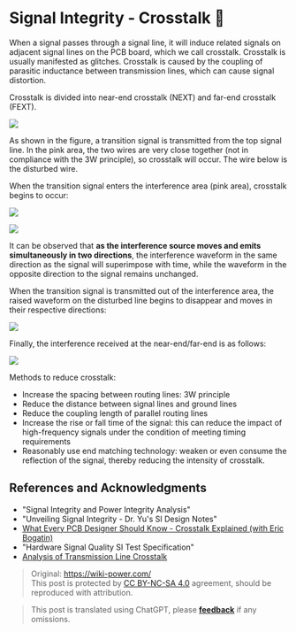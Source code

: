 # Signal Integrity - Crosstalk 🚧

When a signal passes through a signal line, it will induce related signals on adjacent signal lines on the PCB board, which we call crosstalk. Crosstalk is usually manifested as glitches. Crosstalk is caused by the coupling of parasitic inductance between transmission lines, which can cause signal distortion.

Crosstalk is divided into near-end crosstalk (NEXT) and far-end crosstalk (FEXT).

![](https://wiki-media-1253965369.cos.ap-guangzhou.myqcloud.com/img/20211014143734.png)

As shown in the figure, a transition signal is transmitted from the top signal line. In the pink area, the two wires are very close together (not in compliance with the 3W principle), so crosstalk will occur. The wire below is the disturbed wire.

When the transition signal enters the interference area (pink area), crosstalk begins to occur:

![](https://wiki-media-1253965369.cos.ap-guangzhou.myqcloud.com/img/20211014144817.png)

![](https://wiki-media-1253965369.cos.ap-guangzhou.myqcloud.com/img/20211014145322.png)

It can be observed that **as the interference source moves and emits simultaneously in two directions**, the interference waveform in the same direction as the signal will superimpose with time, while the waveform in the opposite direction to the signal remains unchanged.

When the transition signal is transmitted out of the interference area, the raised waveform on the disturbed line begins to disappear and moves in their respective directions:

![](https://wiki-media-1253965369.cos.ap-guangzhou.myqcloud.com/img/20211014145143.png)

Finally, the interference received at the near-end/far-end is as follows:

![](https://wiki-media-1253965369.cos.ap-guangzhou.myqcloud.com/img/20211014150220.png)

Methods to reduce crosstalk:

- Increase the spacing between routing lines: 3W principle
- Reduce the distance between signal lines and ground lines
- Reduce the coupling length of parallel routing lines
- Increase the rise or fall time of the signal: this can reduce the impact of high-frequency signals under the condition of meeting timing requirements
- Reasonably use end matching technology: weaken or even consume the reflection of the signal, thereby reducing the intensity of crosstalk.

## References and Acknowledgments

- "Signal Integrity and Power Integrity Analysis"
- "Unveiling Signal Integrity - Dr. Yu's SI Design Notes"
- [What Every PCB Designer Should Know - Crosstalk Explained (with Eric Bogatin)](https://www.youtube.com/watch?v=EF7SxgcDfCo)
- "Hardware Signal Quality SI Test Specification"
- [Analysis of Transmission Line Crosstalk](https://blog.csdn.net/weixin_40877615/article/details/95329866)

> Original: <https://wiki-power.com/>  
> This post is protected by [CC BY-NC-SA 4.0](https://creativecommons.org/licenses/by/4.0/deed.en) agreement, should be reproduced with attribution.

> This post is translated using ChatGPT, please [**feedback**](https://github.com/linyuxuanlin/Wiki_MkDocs/issues/new) if any omissions.
